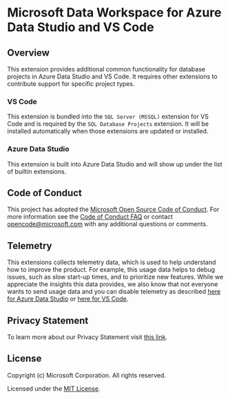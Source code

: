# Microsoft Data Workspace for Azure Data Studio and VS Code

## Overview

This extension provides additional common functionality for database projects in Azure Data Studio and VS Code. It requires other extensions to contribute support for specific project types.

### VS Code

This extension is bundled into the `SQL Server (MSSQL)` extension for VS Code and is required by the `SQL Database Projects` extension. It will be installed automatically when those extensions are updated or installed.

### Azure Data Studio

This extension is built into Azure Data Studio and will show up under the list of builtin extensions.

## Code of Conduct

This project has adopted the [Microsoft Open Source Code of Conduct](https://opensource.microsoft.com/codeofconduct/). For more information see the [Code of Conduct FAQ](https://opensource.microsoft.com/codeofconduct/faq/) or contact [opencode@microsoft.com](mailto:opencode@microsoft.com) with any additional questions or comments.

## Telemetry

This extensions collects telemetry data, which is used to help understand how to improve the product. For example, this usage data helps to debug issues, such as slow start-up times, and to prioritize new features. While we appreciate the insights this data provides, we also know that not everyone wants to send usage data and you can disable telemetry as described [here for Azure Data Studio](https://aka.ms/ads-disable-telemetry) or [here for VS Code](https://code.visualstudio.com/docs/getstarted/telemetry#_disable-telemetry-reporting).

## Privacy Statement

To learn more about our Privacy Statement visit [this link](https://go.microsoft.com/fwlink/?LinkID=824704).

## License

Copyright (c) Microsoft Corporation. All rights reserved.

Licensed under the [MIT License](https://raw.githubusercontent.com/Microsoft/azuredatastudio/main/LICENSE.txt).

